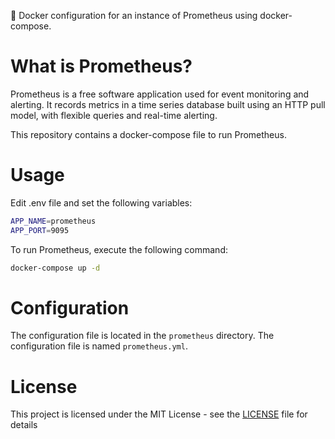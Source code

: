 :whale: Docker configuration for an instance of Prometheus using docker-compose.

# What is Prometheus?

Prometheus is a free software application used for event monitoring and alerting. It records metrics in a time series database built using an HTTP pull model, with flexible queries and real-time alerting.

This repository contains a docker-compose file to run Prometheus.

# Usage

Edit .env file and set the following variables:

```bash
APP_NAME=prometheus
APP_PORT=9095
```

To run Prometheus, execute the following command:

```bash
docker-compose up -d
```

# Configuration

The configuration file is located in the `prometheus` directory. The configuration file is named `prometheus.yml`.

# License

This project is licensed under the MIT License - see the [LICENSE](LICENSE) file for details

[1]: https://prometheus.io/
